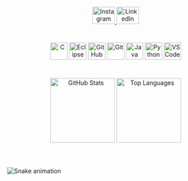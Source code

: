 <br clear="both" />

<div align="center">
  <a href="https://www.instagram.com/zorahmoon" target="_blank">
    <img src="https://raw.githubusercontent.com/maurodesouza/profile-readme-generator/master/src/assets/icons/social/instagram/default.svg" width="52" height="40" alt="Instagram" />
  </a>
  <a href="https://www.linkedin.com/in/zorahmoon" target="_blank">
    <img src="https://raw.githubusercontent.com/maurodesouza/profile-readme-generator/master/src/assets/icons/social/linkedin/default.svg" width="52" height="40" alt="LinkedIn" />
  </a>
</div>

###

<br clear="both" />

<div align="center">
  <img src="https://skillicons.dev/icons?i=c" height="40" alt="C" />
  <img src="https://skillicons.dev/icons?i=eclipse" height="40" alt="Eclipse IDE" />
  <img src="https://skillicons.dev/icons?i=github" height="40" alt="GitHub" />
  <img src="https://skillicons.dev/icons?i=git" height="40" alt="Git" />
  <img src="https://skillicons.dev/icons?i=java" height="40" alt="Java" />
  <img src="https://skillicons.dev/icons?i=py" height="40" alt="Python" />
  <img src="https://skillicons.dev/icons?i=vscode" height="40" alt="VS Code" />
</div>

###

<br clear="both" />

<div align="center">
  <img src="https://github-readme-stats.vercel.app/api?username=zorahmoon&show_icons=true&include_all_commits=true&count_private=true&theme=dracula&hide_border=false" height="150" alt="GitHub Stats" />
  <img src="https://github-readme-stats.vercel.app/api/top-langs?username=zorahmoon&layout=compact&card_width=320&langs_count=5&theme=dracula&hide_border=false" height="150" alt="Top Languages" />
</div>

###

<br clear="both" />

![Snake animation](https://github.com/zorahmoon/zorahmoon/blob/main/dist/github-contribution-grid-snake.svg)

